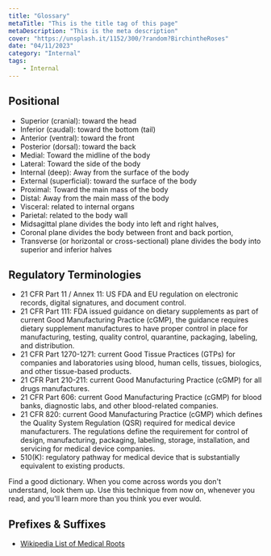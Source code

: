 ```yaml
---
title: "Glossary"
metaTitle: "This is the title tag of this page"
metaDescription: "This is the meta description"
cover: "https://unsplash.it/1152/300/?random?BirchintheRoses"
date: "04/11/2023"
category: "Internal"
tags:
    - Internal
---
```

## Positional
-   Superior (cranial): toward the head
-   Inferior (caudal): toward the bottom (tail)
-   Anterior (ventral): toward the front
-   Posterior (dorsal): toward the back
-   Medial: Toward the midline of the body
-   Lateral: Toward the side of the body
-   Internal (deep): Away from the surface of the body
-   External (superficial): toward the surface of the body
-   Proximal: Toward the main mass of the body
-   Distal: Away from the main mass of the body
-   Visceral: related to internal organs
-   Parietal: related to the body wall
-   Midsagittal plane divides the body into left and right halves,
-   Coronal plane divides the body between front and back portion,
-   Transverse (or horizontal or cross-sectional) plane divides the body into superior and inferior halves

## Regulatory Terminologies
- 21 CFR Part 11 / Annex 11: US FDA and EU regulation on electronic records, digital signatures, and document control.
- 21 CFR Part 111: FDA issued guidance on dietary supplements as part of current Good Manufacturing Practice (cGMP), the guidance requires dietary supplement manufactures to have proper control in place for manufacturing, testing, quality control, quarantine, packaging, labeling, and distribution.
- 21 CFR Part 1270-1271: current Good Tissue Practices (GTPs) for companies and laboratories using blood, human cells, tissues, biologics, and other tissue-based products.
- 21 CFR Part 210-211: current Good Manufacturing Practice  (cGMP) for all drugs manufactures.
- 21 CFR Part 606: current Good Manufacturing Practice (cGMP) for blood banks, diagnostic labs, and other blood-related companies.
- 21 CFR 820:  current Good Manufacturing Practice  (cGMP) which defines the Quality System Regulation (QSR) required for medical device manufacturers. The regulations define the requirement for control of design, manufacturing, packaging, labeling, storage, installation, and servicing for medical device companies.
- 510(K): regulatory pathway for medical device that is substantially equivalent to existing products.

Find a good dictionary. When you come across words you don't understand, look them up. Use this technique from now on, whenever you read, and you'll learn more than you think you ever would.
## Prefixes & Suffixes
- [Wikipedia List of Medical Roots](https://en.wikipedia.org/wiki/List_of_medical_roots,_suffixes_and_prefixes)
